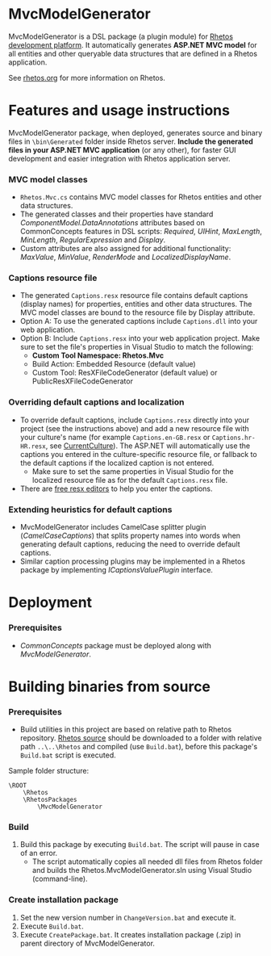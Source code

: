 MvcModelGenerator
=================

MvcModelGenerator is a DSL package (a plugin module) for [Rhetos development platform](https://github.com/Rhetos/Rhetos).
It automatically generates **ASP.NET MVC model** for all entities and other queryable data structures that are defined in a Rhetos application.

See [rhetos.org](http://www.rhetos.org/) for more information on Rhetos.

Features and usage instructions
===============================

MvcModelGenerator package, when deployed, generates source and binary files in `\bin\Generated` folder inside Rhetos server.
**Include the generated files in your ASP.NET MVC application** (or any other),
for faster GUI development and easier integration with Rhetos application server.

### MVC model classes

* `Rhetos.Mvc.cs` contains MVC model classes for Rhetos entities and other data structures.
* The generated classes and their properties have standard *ComponentModel.DataAnnotations* attributes based on CommonConcepts features in DSL scripts:
  *Required*, *UIHint*, *MaxLength*, *MinLength*, *RegularExpression* and *Display*.
* Custom attributes are also assigned for additional functionality:
  *MaxValue*, *MinValue*, *RenderMode* and *LocalizedDisplayName*.

### Captions resource file

* The generated `Captions.resx` resource file contains default captions (display names) for properties, entities and other data structures.
  The MVC model classes are bound to the resource file by Display attribute.
* Option A: To use the generated captions include `Captions.dll` into your web application.   
* Option B: Include `Captions.resx` into your web application project.
  Make sure to set the file's properties in Visual Studio to match the following:
	* **Custom Tool Namespace: Rhetos.Mvc**
	* Build Action: Embedded Resource (default value)
	* Custom Tool: ResXFileCodeGenerator (default value) or PublicResXFileCodeGenerator

### Overriding default captions and localization

* To override default captions, include `Captions.resx` directly into your project (see the instructions above) and add a new resource file with your culture's name
  (for example `Captions.en-GB.resx` or `Captions.hr-HR.resx`, see [CurrentCulture](http://msdn.microsoft.com/en-us/library/vstudio/system.globalization.cultureinfo.currentculture%28v%3Dvs.100%29.aspx)).
  The ASP.NET will automatically use the captions you entered in the culture-specific resource file,
  or fallback to the default captions if the localized caption is not entered.
	* Make sure to set the same properties in Visual Studio for the localized resource file as for the default `Captions.resx` file.
* There are [free resx editors](https://www.google.hr/search?q=free+multilingual+parallel+net+resource+editor+resx) to help you enter the captions.

### Extending heuristics for default captions 

* MvcModelGenerator includes CamelCase splitter plugin (*CamelCaseCaptions*) that splits property names into words when generating default captions,
  reducing the need to override default captions.
* Similar caption processing plugins may be implemented in a Rhetos package by implementing *ICaptionsValuePlugin* interface.

Deployment
==========

### Prerequisites

* *CommonConcepts* package must be deployed along with *MvcModelGenerator*.

Building binaries from source
=============================

### Prerequisites

* Build utilities in this project are based on relative path to Rhetos repository.
  [Rhetos source](https://github.com/Rhetos/Rhetos) should be downloaded to a folder
  with relative path `..\..\Rhetos` and compiled (use `Build.bat`),
  before this package's `Build.bat` script is executed.

Sample folder structure:
 
	\ROOT
		\Rhetos
		\RhetosPackages
			\MvcModelGenerator


### Build

1. Build this package by executing `Build.bat`. The script will pause in case of an error.
   * The script automatically copies all needed dll files from Rhetos folder and builds the Rhetos.MvcModelGenerator.sln using Visual Studio (command-line).

### Create installation package

1. Set the new version number in `ChangeVersion.bat` and execute it.
2. Execute `Build.bat`.
3. Execute `CreatePackage.bat`. It creates installation package (.zip) in parent directory of MvcModelGenerator.

